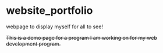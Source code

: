 # website_portfolio
webpage to display myself for all to see!


~~This is a demo page for a program I am working on for my web development program.~~
